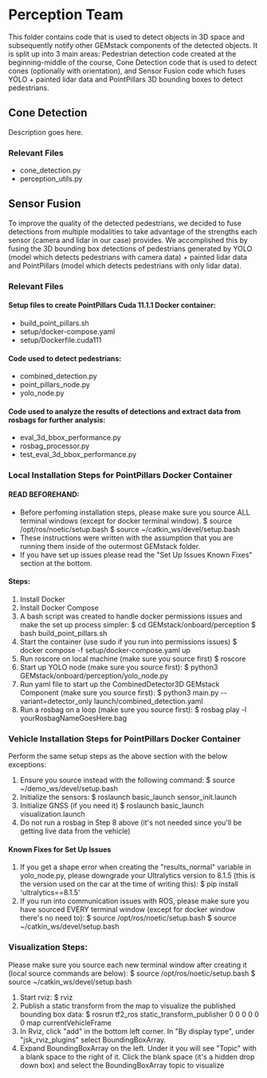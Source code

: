 # Perception Team
This folder contains code that is used to detect objects in 3D space and subsequently notify other GEMstack components of the detected objects. It is split up into 3 main areas: Pedestrian detection code created at the beginning-middle of the course, Cone Detection code that is used to detect cones (optionally with orientation), and Sensor Fusion code which fuses YOLO + painted lidar data and PointPillars 3D bounding boxes to detect pedestrians.

## Cone Detection
Description goes here.

### Relevant Files
- cone_detection.py
- perception_utils.py


## Sensor Fusion
To improve the quality of the detected pedestrians, we decided to fuse detections from multiple modalities to take advantage of the strengths each sensor (camera and lidar in our case) provides. We accomplished this by fusing the 3D bounding box detections of pedestrians generated by YOLO (model which detects pedestrians with camera data) + painted lidar data and PointPillars (model which detects pedestrians with only lidar data). 

### Relevant Files
#### Setup files to create PointPillars Cuda 11.1.1 Docker container:
- build_point_pillars.sh
- setup/docker-compose.yaml
- setup/Dockerfile.cuda111

#### Code used to detect pedestrians:
- combined_detection.py
- point_pillars_node.py
- yolo_node.py

#### Code used to analyze the results of detections and extract data from rosbags for further analysis:
- eval_3d_bbox_performance.py
- rosbag_processor.py
- test_eval_3d_bbox_performance.py

### Local Installation Steps for PointPillars Docker Container
#### READ BEFOREHAND: 
- Before perfoming installation steps, please make sure you source ALL terminal windows (except for docker terminal window). 
$ source /opt/ros/noetic/setup.bash
$ source ~/catkin_ws/devel/setup.bash
- These instructions were written with the assumption that you are running them inside of the outermost GEMstack folder.
- If you have set up issues please read the "Set Up Issues Known Fixes" section at the bottom.

#### Steps:
1. Install Docker
2. Install Docker Compose
3. A bash script was created to handle docker permissions issues and make the set up process simpler:
$ cd GEMstack/onboard/perception
$ bash build_point_pillars.sh
4. Start the container (use sudo if you run into permissions issues)
$ docker compose -f setup/docker-compose.yaml up
5. Run roscore on local machine (make sure you source first)
$ roscore
6. Start up YOLO node (make sure you source first):
$ python3 GEMstack/onboard/perception/yolo_node.py
7. Run yaml file to start up the CombinedDetector3D GEMstack Component (make sure you source first):
$ python3 main.py --variant=detector_only launch/combined_detection.yaml
8. Run a rosbag on a loop (make sure you source first):
$ rosbag play -l yourRosbagNameGoesHere.bag 

### Vehicle Installation Steps for PointPillars Docker Container
Perform the same setup steps as the above section with the below exceptions:
1. Ensure you source instead with the following command:
$ source ~/demo_ws/devel/setup.bash 
2. Initialize the sensors:
$ roslaunch basic_launch sensor_init.launch
3. Initialize GNSS (if you need it)
$ roslaunch basic_launch visualization.launch
4. Do not run a rosbag in Step 8 above (it's not needed since you'll be getting live data from the vehicle)

#### Known Fixes for Set Up Issues
1. If you get a shape error when creating the "results_normal" variable in yolo_node.py, please downgrade your Ultralytics version to 8.1.5 (this is the version used on the car at the time of writing this):
$ pip install 'ultralytics==8.1.5'
2. If you run into communication issues with ROS, please make sure you have sourced EVERY terminal window (except for docker window there's no need to): 
$ source /opt/ros/noetic/setup.bash
$ source ~/catkin_ws/devel/setup.bash

### Visualization Steps:
Please make sure you source each new terminal window after creating it (local source commands are below):
$ source /opt/ros/noetic/setup.bash
$ source ~/catkin_ws/devel/setup.bash

1. Start rviz:
$ rviz
2. Publish a static transform from the map to visualize the published bounding box data:
$ rosrun tf2_ros static_transform_publisher 0 0 0 0 0 0 map currentVehicleFrame
3. In Rviz, click "add" in the bottom left corner. In "By display type", under "jsk_rviz_plugins" select BoundingBoxArray.
4. Expand BoundingBoxArray on the left. Under it you will see "Topic" with a blank space to the right of it. Click the blank space (it's a hidden drop down box) and select the BoundingBoxArray topic to visualize